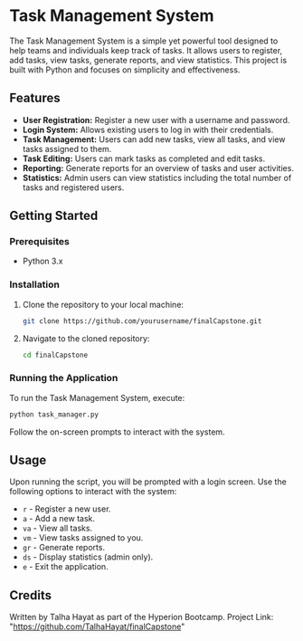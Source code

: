 # Task Management System

The Task Management System is a simple yet powerful tool designed to help teams and individuals keep track of tasks. It allows users to register, add tasks, view tasks, generate reports, and view statistics. This project is built with Python and focuses on simplicity and effectiveness.

## Features

- **User Registration:** Register a new user with a username and password.
- **Login System:** Allows existing users to log in with their credentials.
- **Task Management:** Users can add new tasks, view all tasks, and view tasks assigned to them.
- **Task Editing:** Users can mark tasks as completed and edit tasks.
- **Reporting:** Generate reports for an overview of tasks and user activities.
- **Statistics:** Admin users can view statistics including the total number of tasks and registered users.

## Getting Started

### Prerequisites

- Python 3.x

### Installation

1. Clone the repository to your local machine:
   ```sh
   git clone https://github.com/yourusername/finalCapstone.git
   ```
2. Navigate to the cloned repository:
   ```sh
   cd finalCapstone
   ```

### Running the Application

To run the Task Management System, execute:

```sh
python task_manager.py
```

Follow the on-screen prompts to interact with the system.

## Usage

Upon running the script, you will be prompted with a login screen. Use the following options to interact with the system:

- `r` - Register a new user.
- `a` - Add a new task.
- `va` - View all tasks.
- `vm` - View tasks assigned to you.
- `gr` - Generate reports.
- `ds` - Display statistics (admin only).
- `e` - Exit the application.

## Credits

Written by Talha Hayat as part of the Hyperion Bootcamp.
Project Link: "https://github.com/TalhaHayat/finalCapstone"
